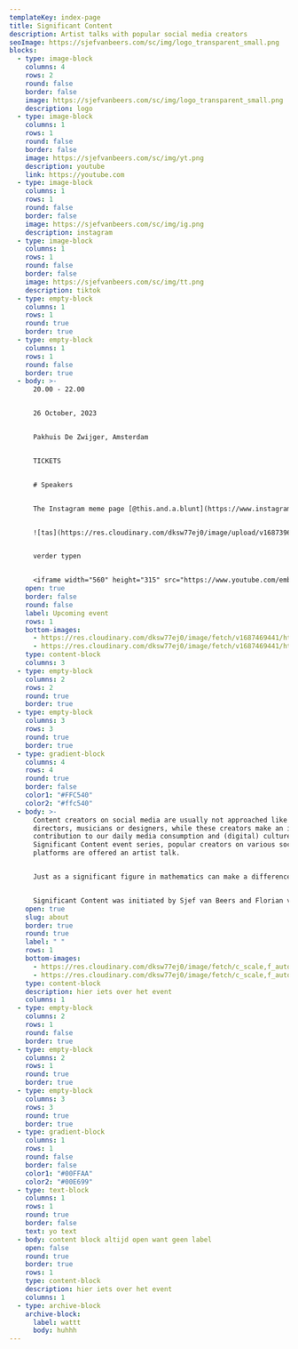 ```yaml
---
templateKey: index-page
title: Significant Content
description: Artist talks with popular social media creators
seoImage: https://sjefvanbeers.com/sc/img/logo_transparent_small.png
blocks:
  - type: image-block
    columns: 4
    rows: 2
    round: false
    border: false
    image: https://sjefvanbeers.com/sc/img/logo_transparent_small.png
    description: logo
  - type: image-block
    columns: 1
    rows: 1
    round: false
    border: false
    image: https://sjefvanbeers.com/sc/img/yt.png
    description: youtube
    link: https://youtube.com
  - type: image-block
    columns: 1
    rows: 1
    round: false
    border: false
    image: https://sjefvanbeers.com/sc/img/ig.png
    description: instagram
  - type: image-block
    columns: 1
    rows: 1
    round: false
    border: false
    image: https://sjefvanbeers.com/sc/img/tt.png
    description: tiktok
  - type: empty-block
    columns: 1
    rows: 1
    round: true
    border: true
  - type: empty-block
    columns: 1
    rows: 1
    round: false
    border: true
  - body: >-
      20.00 - 22.00


      26 October, 2023


      P﻿akhuis De Zwijger, Amsterdam


      T﻿ICKETS


      # S﻿peakers


      The Instagram meme page [@this.and.a.blunt](https://www.instagram.com/this.and.a.blunt) could be considered a so-called "shitposting" account. The images uploaded to the page seem random and aimless. They don't really have a punchline, but are humorous nonetheless. The pictures and videos are nearly always screenshots or screenrecordings from other places, resulting in a chaotic reflection of the online zeitgeist.


      ![tas](https://res.cloudinary.com/dksw77ej0/image/upload/v1687396119/samples/ecommerce/leather-bag-gray.jpg "tas")


      v﻿erder typen


      <iframe width="560" height="315" src="https://www.youtube.com/embed/dWw8yjNk_-k" title="YouTube video player" frameborder="0" allow="accelerometer; autoplay; clipboard-write; encrypted-media; gyroscope; picture-in-picture; web-share" allowfullscreen></iframe>
    open: true
    border: false
    round: false
    label: Upcoming event
    rows: 1
    bottom-images:
      - https://res.cloudinary.com/dksw77ej0/image/fetch/v1687469441/https://res.cloudinary.com/dksw77ej0/image/fetch/v1687461200/https://main--gleaming-axolotl-ae8aa2.netlify.app/img/stimmy.png
      - https://res.cloudinary.com/dksw77ej0/image/fetch/v1687469441/https://res.cloudinary.com/dksw77ej0/image/fetch/v1687461200/https://main--gleaming-axolotl-ae8aa2.netlify.app/img/hni.png
    type: content-block
    columns: 3
  - type: empty-block
    columns: 2
    rows: 2
    round: true
    border: true
  - type: empty-block
    columns: 3
    rows: 3
    round: true
    border: true
  - type: gradient-block
    columns: 4
    rows: 4
    round: true
    border: false
    color1: "#FFC540"
    color2: "#ffc540"
  - body: >-
      Content creators on social media are usually not approached like film
      directors, musicians or designers, while these creators make an important
      contribution to our daily media consumption and (digital) culture. In the
      Significant Content event series, popular creators on various social media
      platforms are offered an artist talk.


      Just as a significant figure in mathematics can make a difference in a calculation, the content of these creators can make a difference within the framework of a social media platform and reveal medium-specific characteristics of this platform. These creators often deploy very clever tactics that make their content work well within the medium they are using. By outlining the content and methods of these creators, meanwhile, it unravels how social media platforms work beneath the surface.


      Significant Content was initiated by Sjef van Beers and Florian van Zandwijk. Significant Content is made possible by the Creative Industries Fund NL.
    open: true
    slug: about
    border: true
    round: true
    label: " "
    rows: 1
    bottom-images:
      - https://res.cloudinary.com/dksw77ej0/image/fetch/c_scale,f_auto,q_auto,w_420/f_png/v1687469441/https://res.cloudinary.com/dksw77ej0/image/fetch/v1687461200/https://main--gleaming-axolotl-ae8aa2.netlify.app/img/hni.png
      - https://res.cloudinary.com/dksw77ej0/image/fetch/c_scale,f_auto,q_auto,w_420/f_png/v1687461200/https://main--gleaming-axolotl-ae8aa2.netlify.app/img/stimmy.png
    type: content-block
    description: hier iets over het event
    columns: 1
  - type: empty-block
    columns: 2
    rows: 1
    round: false
    border: true
  - type: empty-block
    columns: 2
    rows: 1
    round: true
    border: true
  - type: empty-block
    columns: 3
    rows: 3
    round: true
    border: true
  - type: gradient-block
    columns: 1
    rows: 1
    round: false
    border: false
    color1: "#00FFAA"
    color2: "#00E699"
  - type: text-block
    columns: 1
    rows: 1
    round: true
    border: false
    text: yo text
  - body: content block altijd open want geen label
    open: false
    round: true
    border: true
    rows: 1
    type: content-block
    description: hier iets over het event
    columns: 1
  - type: archive-block
    archive-block:
      label: wattt
      body: h﻿uhhh
---
```

